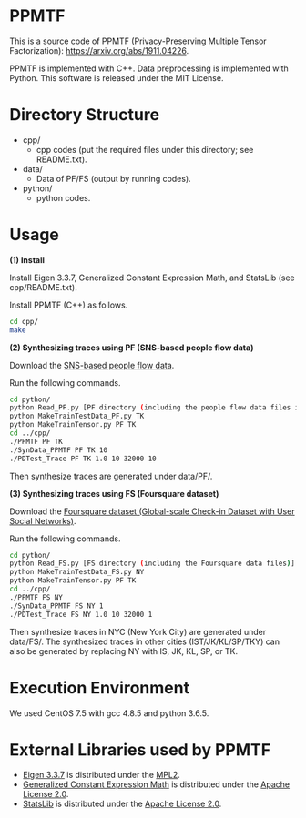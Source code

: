 # PPMTF
This is a source code of PPMTF (Privacy-Preserving Multiple Tensor Factorization): https://arxiv.org/abs/1911.04226.

PPMTF is implemented with C++. Data preprocessing is implemented with Python. This software is released under the MIT License.

# Directory Structure
- cpp/
  - cpp codes (put the required files under this directory; see README.txt).
- data/
  - Data of PF/FS (output by running codes).
- python/
  - python codes.

# Usage
**(1) Install**

Install Eigen 3.3.7, Generalized Constant Expression Math, and StatsLib (see cpp/README.txt).

Install PPMTF (C++) as follows.
```bash
cd cpp/
make
```

**(2) Synthesizing traces using PF (SNS-based people flow data)**

Download the [SNS-based people flow data](https://nightley.jp/archives/1954/).

Run the following commands.

```bash
cd python/
python Read_PF.py [PF directory (including the people flow data files in Tokyo)] TK
python MakeTrainTestData_PF.py TK
python MakeTrainTensor.py PF TK
cd ../cpp/
./PPMTF PF TK
./SynData_PPMTF PF TK 10
./PDTest_Trace PF TK 1.0 10 32000 10
```

Then synthesize traces are generated under data/PF/.

**(3) Synthesizing traces using FS (Foursquare dataset)**

Download the [Foursquare dataset (Global-scale Check-in Dataset with User Social Networks)](https://sites.google.com/site/yangdingqi/home/foursquare-dataset).

Run the following commands.

```bash
cd python/
python Read_FS.py [FS directory (including the Foursquare data files)] NY
python MakeTrainTestData_FS.py NY
python MakeTrainTensor.py PF TK
cd ../cpp/
./PPMTF FS NY
./SynData_PPMTF FS NY 1
./PDTest_Trace FS NY 1.0 10 32000 1
```

Then synthesize traces in NYC (New York City) are generated under data/FS/. The synthesized traces in other cities (IST/JK/KL/SP/TKY) can also be generated by replacing NY with IS, JK, KL, SP, or TK.

# Execution Environment
We used CentOS 7.5 with gcc 4.8.5 and python 3.6.5.

# External Libraries used by PPMTF
- [Eigen 3.3.7](http://eigen.tuxfamily.org/index.php?title=Main_Page) is distributed under the [MPL2](https://www.mozilla.org/en-US/MPL/2.0/).
- [Generalized Constant Expression Math](https://www.kthohr.com/gcem.html) is distributed under the [Apache License 2.0](https://github.com/kthohr/stats/blob/master/LICENSE).
- [StatsLib](https://www.kthohr.com/statslib.html) is distributed under the [Apache License 2.0](https://github.com/kthohr/stats/blob/master/LICENSE).

